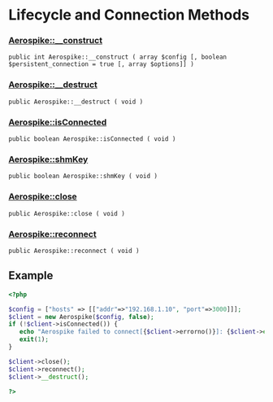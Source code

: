 
# Lifecycle and Connection Methods

### [Aerospike::__construct](aerospike_construct.md)
```
public int Aerospike::__construct ( array $config [, boolean $persistent_connection = true [, array $options]] )
```

### [Aerospike::__destruct](aerospike_destruct.md)
```
public Aerospike::__destruct ( void )
```

### [Aerospike::isConnected](aerospike_isconnected.md)
```
public boolean Aerospike::isConnected ( void )
```

### [Aerospike::shmKey](aerospike_shmkey.md)
```
public boolean Aerospike::shmKey ( void )
```

### [Aerospike::close](aerospike_close.md)
```
public Aerospike::close ( void )
```

### [Aerospike::reconnect](aerospike_reconnect.md)
```
public Aerospike::reconnect ( void )
```

## Example

```php
<?php

$config = ["hosts" => [["addr"=>"192.168.1.10", "port"=>3000]]];
$client = new Aerospike($config, false);
if (!$client->isConnected()) {
   echo "Aerospike failed to connect[{$client->errorno()}]: {$client->error()}\n";
   exit(1);
}

$client->close();
$client->reconnect();
$client->__destruct();

?>
```
